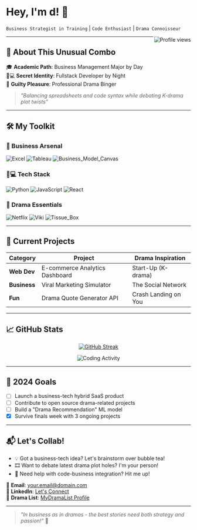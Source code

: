 # Hey, I'm d! 🚀  
`Business Strategist in Training` | `Code Enthusiast` | `Drama Connoisseur`

<a href="https://github.com/yourprofile">
  <img align="right" src="https://komarev.com/ghpvc/?username=dlrmas&color=blueviolet&style=flat-square" alt="Profile views"/>
</a>

---

## 📌 **About This Unusual Combo**
🎓 **Academic Path**: Business Management Major by Day  
👩💻 **Secret Identity**: Fullstack Developer by Night  
🍿 **Guilty Pleasure**: Professional Drama Binger  

> *"Balancing spreadsheets and code syntax while debating K-drama plot twists"*

---

## 🛠️ **My Toolkit**
### 💼 Business Arsenal
![Excel](https://img.shields.io/badge/-Excel-217346?logo=microsoft-excel)
![Tableau](https://img.shields.io/badge/-Tableau-E97627?logo=tableau)
![Business_Model_Canvas](https://img.shields.io/badge/-BMC%20Ninja-FF6B6B)

### 👩💻 Tech Stack
![Python](https://img.shields.io/badge/-Python-3776AB?logo=python)
![JavaScript](https://img.shields.io/badge/-JavaScript-F7DF1E?logo=javascript)
![React](https://img.shields.io/badge/-React-61DAFB?logo=react)

### 🎥 Drama Essentials
![Netflix](https://img.shields.io/badge/-Netflix-E50914?logo=netflix)
![Viki](https://img.shields.io/badge/-Viki_Pass-00C0F2)
![Tissue_Box](https://img.shields.io/badge/-Tissues_9000-FF69B4)

---

## 🌱 **Current Projects**
| Category       | Project                          | Drama Inspiration     |  
|----------------|----------------------------------|-----------------------|  
| **Web Dev**    | E-commerce Analytics Dashboard  | Start-Up (K-drama)    |  
| **Business**   | Viral Marketing Simulator        | The Social Network    |  
| **Fun**        | Drama Quote Generator API        | Crash Landing on You  |  

---

## 📈 **GitHub Stats**
<div align="center">
  
[![GitHub Streak](https://streak-stats.demolab.com?user=yourusername&theme=tokyonight)](https://git.io/streak-stats)

![Coding Activity](https://github-readme-activity-graph.vercel.app/graph?username=yourusername&theme=react-dark&hide_border=true)

</div>

---

## 🎯 **2024 Goals**
- [ ] Launch a business-tech hybrid SaaS product
- [ ] Contribute to open source drama-related projects
- [ ] Build a "Drama Recommendation" ML model
- [x] Survive finals week with 3 ongoing projects

---

## 📬 **Let's Collab!**
- 💡 Got a business-tech idea? Let's brainstorm over bubble tea!
- 🎞️ Want to debate latest drama plot holes? I'm your person!
- 🔧 Need help with code-business integration? Hit me up!

📧 **Email**: [your.email@domain.com](mailto:...)  
📱 **LinkedIn**: [Let's Connect](https://linkedin.com/in/...)  
🎥 **Drama List**: [MyDramaList Profile](https://mydramalist.com/...)

---

> *"In business as in dramas - the best stories need both strategy and passion!"* 🌟
